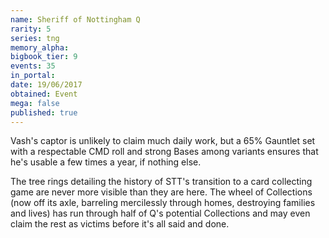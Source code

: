 ```yaml
---
name: Sheriff of Nottingham Q
rarity: 5
series: tng
memory_alpha:
bigbook_tier: 9
events: 35
in_portal:
date: 19/06/2017
obtained: Event
mega: false
published: true
---
```


Vash's captor is unlikely to claim much daily work, but a 65% Gauntlet set with a respectable CMD roll and strong Bases among variants ensures that he's usable a few times a year, if nothing else. 

The tree rings detailing the history of STT's transition to a card collecting game are never more visible than they are here. The wheel of Collections (now off its axle, barreling mercilessly through homes, destroying families and lives) has run through half of Q's potential Collections and may even claim the rest as victims before it's all said and done.
